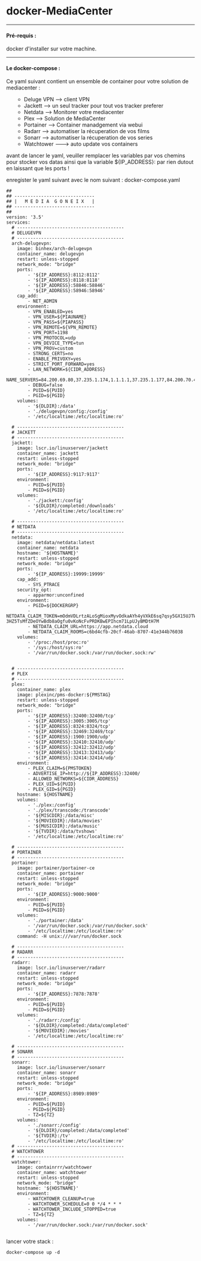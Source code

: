 # docker-MediaCenter
<hr id="bkmrk-">
<h4 id="bkmrk-pr%C3%A9-requis-%3A">Pré-requis :</h4>
<p id="bkmrk-docker-d%27installer-s">docker d'installer sur votre machine.</p>
<hr id="bkmrk--0">
<h4 id="bkmrk-le-docker-compose-%3A">Le docker-compose :</h4>
<p id="bkmrk-ce-yaml-suivant-cont">Ce yaml suivant contient un ensemble de container pour votre solution de mediacenter :</p>
<ul id="bkmrk-deluge-vpn---%3E-clien">
<li style="list-style-type: none;">
<ul>
<li>Deluge VPN --&gt; client VPN</li>
<li>Jackett --&gt; un seul tracker pour tout vos tracker preferer</li>
<li>Netdata --&gt; Monitorer votre mediacenter</li>
<li>Plex --&gt; Solution de MediaCenter</li>
<li>Portainer --&gt; Container manadgement via webui</li>
<li>Radarr --&gt; automatiser la récuperation de vos films</li>
<li>Sonarr --&gt; automatiser la récuperation de vos series</li>
<li>Watchtower ---&gt; auto update vos containers</li>
</ul>
</li>
</ul>
<p id="bkmrk-avant-de-lancer-le-y">avant de lancer le yaml, veuiller remplacer les variables par vos chemins pour stocker vos datas ainsi que la variable ${IP_ADDRESS}: par rien dutout en laissant que les ports ! </p>
<p id="bkmrk-enregister-le-yaml-s">enregister le yaml suivant avec le nom suivant : docker-compose.yaml<textarea style="display: none;">##
## ------------------------------
## |   M E D I A  G O N E I X   |
## ------------------------------
##
version: '3.5'
services:
  # ----------------------------------------
  # DELUGEVPN
  # ----------------------------------------
  arch-delugevpn:
    image: binhex/arch-delugevpn
    container_name: delugevpn
    restart: unless-stopped
    network_mode: "bridge"
    ports:
        - '${IP_ADDRESS}:8112:8112'
        - '${IP_ADDRESS}:8118:8118'
        - '${IP_ADDRESS}:58846:58846'
        - '${IP_ADDRESS}:58946:58946'
    cap_add:
        - NET_ADMIN
    environment:
        - VPN_ENABLED=yes
        - VPN_USER=${PIAUNAME}
        - VPN_PASS=${PIAPASS}
        - VPN_REMOTE=${VPN_REMOTE}
        - VPN_PORT=1198
        - VPN_PROTOCOL=udp
        - VPN_DEVICE_TYPE=tun
        - VPN_PROV=custom
        - STRONG_CERTS=no
        - ENABLE_PRIVOXY=yes
        - STRICT_PORT_FORWARD=yes
        - LAN_NETWORK=${CIDR_ADDRESS}
        - NAME_SERVERS=84.200.69.80,37.235.1.174,1.1.1.1,37.235.1.177,84.200.70.40,1.0.0.1
        - DEBUG=false
        - PUID=${PUID}
        - PGID=${PGID}
    volumes:
        - '${DLDIR}:/data'
        - './delugevpn/config:/config'
        - '/etc/localtime:/etc/localtime:ro'

  # ----------------------------------------
  # JACKETT
  # ----------------------------------------
  jackett:
    image: lscr.io/linuxserver/jackett
    container_name: jackett
    restart: unless-stopped
    network_mode: "bridge"
    ports:
        - '${IP_ADDRESS}:9117:9117'
    environment:
        - PUID=${PUID}
        - PGID=${PGID}
    volumes:
        - './jackett:/config'
        - '${DLDIR}/completed:/downloads'
        - '/etc/localtime:/etc/localtime:ro'
 
  # ----------------------------------------
  # NETDATA
  # ----------------------------------------
  netdata:
    image: netdata/netdata:latest
    container_name: netdata
    hostname: '${HOSTNAME}'
    restart: unless-stopped
    network_mode: "bridge"
    ports:
        - '${IP_ADDRESS}:19999:19999'
    cap_add:
        - SYS_PTRACE
    security_opt:
        - apparmor:unconfined
    environment:
        - PGID=${DOCKERGRP}
        - NETDATA_CLAIM_TOKEN=mOdmVDLrtzALoSgMioxMyvOdkaAYh4yVXkE6sq7qsy5GX15UJTWxyAHyKpbURbTJD6LYI0iBNR7J8-3HZ5TsMfZDeOYwBdb8aOgfu0vKoNcFvPRDKBwEPIhcm71LpUJyBMDtH7M
        - NETDATA_CLAIM_URL=https://app.netdata.cloud
        - NETDATA_CLAIM_ROOMS=c6bd4cfb-20cf-46ab-8707-41e344b76038
    volumes:
        - '/proc:/host/proc:ro'
        - '/sys:/host/sys:ro'
        - '/var/run/docker.sock:/var/run/docker.sock:rw'

 
  # ----------------------------------------
  # PLEX
  # ----------------------------------------
  plex:
    container_name: plex
    image: plexinc/pms-docker:${PMSTAG}
    restart: unless-stopped
    network_mode: "bridge"
    ports:
        - '${IP_ADDRESS}:32400:32400/tcp'
        - '${IP_ADDRESS}:3005:3005/tcp'
        - '${IP_ADDRESS}:8324:8324/tcp'
        - '${IP_ADDRESS}:32469:32469/tcp'
        - '${IP_ADDRESS}:1900:1900/udp'
        - '${IP_ADDRESS}:32410:32410/udp'
        - '${IP_ADDRESS}:32412:32412/udp'
        - '${IP_ADDRESS}:32413:32413/udp'
        - '${IP_ADDRESS}:32414:32414/udp'
    environment:
        - PLEX_CLAIM=${PMSTOKEN}
        - ADVERTISE_IP=http://${IP_ADDRESS}:32400/
        - ALLOWED_NETWORKS=${CIDR_ADDRESS}
        - PLEX_UID=${PUID}
        - PLEX_GID=${PGID}
    hostname: ${HOSTNAME}
    volumes:
        - './plex:/config'
        - './plex/transcode:/transcode'
        - '${MISCDIR}:/data/misc'
        - '${MOVIEDIR}:/data/movies'
        - '${MUSICDIR}:/data/music'
        - '${TVDIR}:/data/tvshows'
        - '/etc/localtime:/etc/localtime:ro'

  # ----------------------------------------
  # PORTAINER
  # ----------------------------------------
  portainer:
    image: portainer/portainer-ce
    container_name: portainer
    restart: unless-stopped
    network_mode: "bridge"
    ports:
        - '${IP_ADDRESS}:9000:9000'
    environment:
        - PUID=${PUID}
        - PGID=${PGID}
    volumes:
        - './portainer:/data'
        - '/var/run/docker.sock:/var/run/docker.sock'
        - '/etc/localtime:/etc/localtime:ro'
    command: -H unix:///var/run/docker.sock

  # ----------------------------------------
  # RADARR
  # ----------------------------------------
  radarr:
    image: lscr.io/linuxserver/radarr
    container_name: radarr
    restart: unless-stopped
    network_mode: "bridge"
    ports:
        - '${IP_ADDRESS}:7878:7878'
    environment:
        - PUID=${PUID}
        - PGID=${PGID}
    volumes:
        - './radarr:/config'
        - '${DLDIR}/completed:/data/completed'
        - '${MOVIEDIR}:/movies'
        - '/etc/localtime:/etc/localtime:ro'

  # ----------------------------------------
  # SONARR
  # ----------------------------------------
  sonarr:
    image: lscr.io/linuxserver/sonarr
    container_name: sonarr
    restart: unless-stopped
    network_mode: "bridge"
    ports:
        - '${IP_ADDRESS}:8989:8989'
    environment:
        - PUID=${PUID}
        - PGID=${PGID}
        - TZ=${TZ}
    volumes:
        - './sonarr:/config'
        - '${DLDIR}/completed:/data/completed'
        - '${TVDIR}:/tv'
        - '/etc/localtime:/etc/localtime:ro'
  # ----------------------------------------
  # WATCHTOWER
  # ----------------------------------------
  watchtower:
    image: containrrr/watchtower
    container_name: watchtower
    restart: unless-stopped
    network_mode: "bridge"
    hostname: '${HOSTNAME}'
    environment:
        - WATCHTOWER_CLEANUP=true
        - WATCHTOWER_SCHEDULE=0 0 */4 * * *
        - WATCHTOWER_INCLUDE_STOPPED=true
        - TZ=${TZ}
    volumes:
        - '/var/run/docker.sock:/var/run/docker.sock'

</textarea></p>
<pre id="bkmrk-%23%23-%23%23---------------"><code class="language-YAML">##
## ------------------------------
## |   M E D I A  G O N E I X   |
## ------------------------------
##
version: '3.5'
services:
  # ----------------------------------------
  # DELUGEVPN
  # ----------------------------------------
  arch-delugevpn:
    image: binhex/arch-delugevpn
    container_name: delugevpn
    restart: unless-stopped
    network_mode: "bridge"
    ports:
        - '${IP_ADDRESS}:8112:8112'
        - '${IP_ADDRESS}:8118:8118'
        - '${IP_ADDRESS}:58846:58846'
        - '${IP_ADDRESS}:58946:58946'
    cap_add:
        - NET_ADMIN
    environment:
        - VPN_ENABLED=yes
        - VPN_USER=${PIAUNAME}
        - VPN_PASS=${PIAPASS}
        - VPN_REMOTE=${VPN_REMOTE}
        - VPN_PORT=1198
        - VPN_PROTOCOL=udp
        - VPN_DEVICE_TYPE=tun
        - VPN_PROV=custom
        - STRONG_CERTS=no
        - ENABLE_PRIVOXY=yes
        - STRICT_PORT_FORWARD=yes
        - LAN_NETWORK=${CIDR_ADDRESS}
        - NAME_SERVERS=84.200.69.80,37.235.1.174,1.1.1.1,37.235.1.177,84.200.70.40,1.0.0.1
        - DEBUG=false
        - PUID=${PUID}
        - PGID=${PGID}
    volumes:
        - '${DLDIR}:/data'
        - './delugevpn/config:/config'
        - '/etc/localtime:/etc/localtime:ro'

  # ----------------------------------------
  # JACKETT
  # ----------------------------------------
  jackett:
    image: lscr.io/linuxserver/jackett
    container_name: jackett
    restart: unless-stopped
    network_mode: "bridge"
    ports:
        - '${IP_ADDRESS}:9117:9117'
    environment:
        - PUID=${PUID}
        - PGID=${PGID}
    volumes:
        - './jackett:/config'
        - '${DLDIR}/completed:/downloads'
        - '/etc/localtime:/etc/localtime:ro'
 
  # ----------------------------------------
  # NETDATA
  # ----------------------------------------
  netdata:
    image: netdata/netdata:latest
    container_name: netdata
    hostname: '${HOSTNAME}'
    restart: unless-stopped
    network_mode: "bridge"
    ports:
        - '${IP_ADDRESS}:19999:19999'
    cap_add:
        - SYS_PTRACE
    security_opt:
        - apparmor:unconfined
    environment:
        - PGID=${DOCKERGRP}
        - NETDATA_CLAIM_TOKEN=mOdmVDLrtzALoSgMioxMyvOdkaAYh4yVXkE6sq7qsy5GX15UJTWxyAHyKpbURbTJD6LYI0iBNR7J8-3HZ5TsMfZDeOYwBdb8aOgfu0vKoNcFvPRDKBwEPIhcm71LpUJyBMDtH7M
        - NETDATA_CLAIM_URL=https://app.netdata.cloud
        - NETDATA_CLAIM_ROOMS=c6bd4cfb-20cf-46ab-8707-41e344b76038
    volumes:
        - '/proc:/host/proc:ro'
        - '/sys:/host/sys:ro'
        - '/var/run/docker.sock:/var/run/docker.sock:rw'

 
  # ----------------------------------------
  # PLEX
  # ----------------------------------------
  plex:
    container_name: plex
    image: plexinc/pms-docker:${PMSTAG}
    restart: unless-stopped
    network_mode: "bridge"
    ports:
        - '${IP_ADDRESS}:32400:32400/tcp'
        - '${IP_ADDRESS}:3005:3005/tcp'
        - '${IP_ADDRESS}:8324:8324/tcp'
        - '${IP_ADDRESS}:32469:32469/tcp'
        - '${IP_ADDRESS}:1900:1900/udp'
        - '${IP_ADDRESS}:32410:32410/udp'
        - '${IP_ADDRESS}:32412:32412/udp'
        - '${IP_ADDRESS}:32413:32413/udp'
        - '${IP_ADDRESS}:32414:32414/udp'
    environment:
        - PLEX_CLAIM=${PMSTOKEN}
        - ADVERTISE_IP=http://${IP_ADDRESS}:32400/
        - ALLOWED_NETWORKS=${CIDR_ADDRESS}
        - PLEX_UID=${PUID}
        - PLEX_GID=${PGID}
    hostname: ${HOSTNAME}
    volumes:
        - './plex:/config'
        - './plex/transcode:/transcode'
        - '${MISCDIR}:/data/misc'
        - '${MOVIEDIR}:/data/movies'
        - '${MUSICDIR}:/data/music'
        - '${TVDIR}:/data/tvshows'
        - '/etc/localtime:/etc/localtime:ro'

  # ----------------------------------------
  # PORTAINER
  # ----------------------------------------
  portainer:
    image: portainer/portainer-ce
    container_name: portainer
    restart: unless-stopped
    network_mode: "bridge"
    ports:
        - '${IP_ADDRESS}:9000:9000'
    environment:
        - PUID=${PUID}
        - PGID=${PGID}
    volumes:
        - './portainer:/data'
        - '/var/run/docker.sock:/var/run/docker.sock'
        - '/etc/localtime:/etc/localtime:ro'
    command: -H unix:///var/run/docker.sock

  # ----------------------------------------
  # RADARR
  # ----------------------------------------
  radarr:
    image: lscr.io/linuxserver/radarr
    container_name: radarr
    restart: unless-stopped
    network_mode: "bridge"
    ports:
        - '${IP_ADDRESS}:7878:7878'
    environment:
        - PUID=${PUID}
        - PGID=${PGID}
    volumes:
        - './radarr:/config'
        - '${DLDIR}/completed:/data/completed'
        - '${MOVIEDIR}:/movies'
        - '/etc/localtime:/etc/localtime:ro'

  # ----------------------------------------
  # SONARR
  # ----------------------------------------
  sonarr:
    image: lscr.io/linuxserver/sonarr
    container_name: sonarr
    restart: unless-stopped
    network_mode: "bridge"
    ports:
        - '${IP_ADDRESS}:8989:8989'
    environment:
        - PUID=${PUID}
        - PGID=${PGID}
        - TZ=${TZ}
    volumes:
        - './sonarr:/config'
        - '${DLDIR}/completed:/data/completed'
        - '${TVDIR}:/tv'
        - '/etc/localtime:/etc/localtime:ro'
  # ----------------------------------------
  # WATCHTOWER
  # ----------------------------------------
  watchtower:
    image: containrrr/watchtower
    container_name: watchtower
    restart: unless-stopped
    network_mode: "bridge"
    hostname: '${HOSTNAME}'
    environment:
        - WATCHTOWER_CLEANUP=true
        - WATCHTOWER_SCHEDULE=0 0 */4 * * *
        - WATCHTOWER_INCLUDE_STOPPED=true
        - TZ=${TZ}
    volumes:
        - '/var/run/docker.sock:/var/run/docker.sock'

</code></pre>
<p id="bkmrk-lancer-votre-stack-%3A">lancer votre stack :</p>
<pre id="bkmrk-docker-compose-up--d"><code class="language-shell">docker-compose up -d</code></pre>
